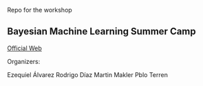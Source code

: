 Repo for the workshop 

## Bayesian Machine Learning Summer Camp

<a href='https://icas.unsam.edu.ar/mlsummercamp.html'>Official Web</a>

Organizers:

Ezequiel Álvarez
Rodrigo Díaz
Martin Makler
Pblo Terren
